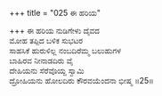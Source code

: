 +++
title = "025 ಈ ಹರಿಯ"

+++
ಈ ಹರಿಯ ನುಡಿಗೇಳು ದೈವದ   
ಮೋಹ ತಪ್ಪಿದ ಬಳಿಕ ಸುಭಟರ   
ಸಾಹಸಿಕೆ ಹುರುಳಿಲ್ಲ ನಂಬದಿರೆಮ್ಮ ಬಲುಹುಗಳ   
ಬಾಹಿರವ ನೀನಾಡದಿರು ವೈ  
ದೇಹಿಯನು ಸೆರೆವೊಯ್ದ ಸ್ವಾಮಿ   
ದ್ರೋಹಿಯನು ಹೋಲದಿರು ಕೌರವಯೆಂದನಾ ಭೀಷ್ಮ    ॥25॥